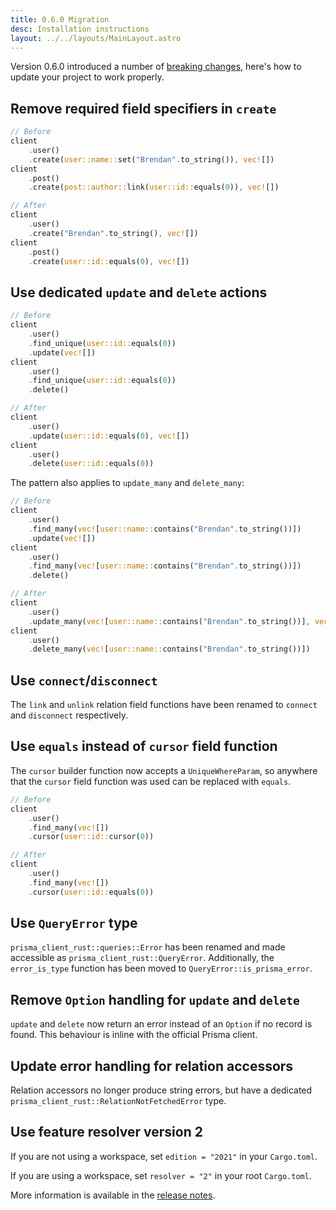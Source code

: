 ```yaml
---
title: 0.6.0 Migration
desc: Installation instructions
layout: ../../layouts/MainLayout.astro
---
```


Version 0.6.0 introduced a number of [breaking changes](https://github.com/Brendonovich/prisma-client-rust/releases/tag/0.6.0#breaking-changes),
here's how to update your project to work properly.

## Remove required field specifiers in `create`

```rust
// Before
client
    .user()
    .create(user::name::set("Brendan".to_string()), vec![])
client
    .post()
    .create(post::author::link(user::id::equals(0)), vec![])

// After
client
    .user()
    .create("Brendan".to_string(), vec![])
client
    .post()
    .create(user::id::equals(0), vec![])
```

## Use dedicated `update` and `delete` actions

```rust
// Before
client
    .user()
    .find_unique(user::id::equals(0))
    .update(vec![])
client
    .user()
    .find_unique(user::id::equals(0))
    .delete()

// After
client
    .user()
    .update(user::id::equals(0), vec![])
client
    .user()
    .delete(user::id::equals(0))
```

The pattern also applies to `update_many` and `delete_many`:

```rust
// Before
client
    .user()
    .find_many(vec![user::name::contains("Brendan".to_string())])
    .update(vec![])
client
    .user()
    .find_many(vec![user::name::contains("Brendan".to_string())])
    .delete()

// After
client
    .user()
    .update_many(vec![user::name::contains("Brendan".to_string())], vec![])
client
    .user()
    .delete_many(vec![user::name::contains("Brendan".to_string())])
```

## Use `connect`/`disconnect`

The `link` and `unlink` relation field functions have been renamed to `connect` and `disconnect` respectively.

## Use `equals` instead of `cursor` field function

The `cursor` builder function now accepts a `UniqueWhereParam`,
so anywhere that the `cursor` field function was used can be replaced with `equals`.

```rust
// Before
client
    .user()
    .find_many(vec![])
    .cursor(user::id::cursor(0))

// After
client
    .user()
    .find_many(vec![])
    .cursor(user::id::equals(0))
```

## Use `QueryError` type

`prisma_client_rust::queries::Error` has been renamed and made accessible as `prisma_client_rust::QueryError`.
Additionally, the `error_is_type` function has been moved to `QueryError::is_prisma_error`.

## Remove `Option` handling for `update` and `delete`

`update` and `delete` now return an error instead of an `Option` if no record is found.
This behaviour is inline with the official Prisma client.

## Update error handling for relation accessors

Relation accessors no longer produce string errors, but have a dedicated `prisma_client_rust::RelationNotFetchedError` type.

## Use feature resolver version 2

If you are not using a workspace, set `edition = "2021"` in your `Cargo.toml`.

If you are using a workspace, set `resolver = "2"` in your root `Cargo.toml`.

More information is available in the [release notes](https://github.com/Brendonovich/prisma-client-rust/releases/tag/0.6.0).
